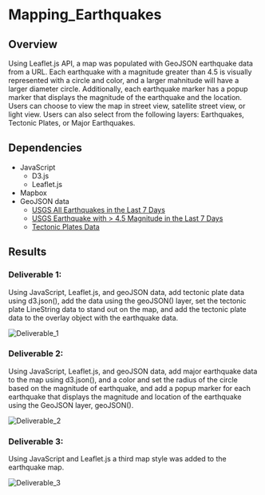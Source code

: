 # Mapping_Earthquakes

## Overview 
Using Leaflet.js API, a map was populated with GeoJSON earthquake data from a URL.  Each earthquake with a magnitude greater than 4.5 is visually represented with a circle and color, and a larger mahnitude will have a larger diameter circle.  Additionally, each earthquake marker has a popup marker that displays the magnitude of the earthquake and the location.  Users can choose to view the map in street view, satellite street view, or light view.  Users can also select from the following layers: Earthquakes, Tectonic Plates, or Major Earthquakes.

## Dependencies
- JavaScript
    - D3.js
    - Leaflet.js
- Mapbox
- GeoJSON data
    - [USGS All Earthquakes in the Last 7 Days](https://earthquake.usgs.gov/earthquakes/feed/v1.0/summary/all_week.geojson)
    - [USGS Earthquake with > 4.5 Magnitude in the Last 7 Days](https://earthquake.usgs.gov/earthquakes/feed/v1.0/summary/4.5_week.geojson)
    - [Tectonic Plates Data](https://raw.githubusercontent.com/fraxen/tectonicplates/master/GeoJSON/PB2002_boundaries.json)


## Results

### Deliverable 1:
Using JavaScript, Leaflet.js, and geoJSON data, add tectonic plate data using d3.json(), add the data using the geoJSON() layer, set the tectonic plate LineString data to stand out on the map, and add the tectonic plate data to the overlay object with the earthquake data.

![Deliverable_1](https://user-images.githubusercontent.com/73897240/109864860-59fe1e80-7c31-11eb-89e4-7251f834a51d.png)


### Deliverable 2:
Using JavaScript, Leaflet.js, and geoJSON data, add major earthquake data to the map using d3.json(), and a color and set the radius of the circle based on the magnitude of earthquake, and add a popup marker for each earthquake that displays the magnitude and location of the earthquake using the GeoJSON layer, geoJSON().

![Deliverable_2](https://user-images.githubusercontent.com/73897240/109864954-7ac67400-7c31-11eb-8cb3-171940fe8350.png)


### Deliverable 3:
Using JavaScript and Leaflet.js a third map style was added to the earthquake map.

![Deliverable_3](https://user-images.githubusercontent.com/73897240/109865042-9c276000-7c31-11eb-96a5-6d527e229bb3.png)

